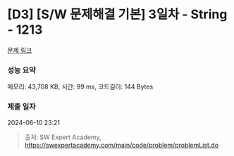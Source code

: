 # [D3] [S/W 문제해결 기본] 3일차 - String - 1213 

[문제 링크](https://swexpertacademy.com/main/code/problem/problemDetail.do?contestProbId=AV14P0c6AAUCFAYi) 

### 성능 요약

메모리: 43,708 KB, 시간: 99 ms, 코드길이: 144 Bytes

### 제출 일자

2024-06-10 23:21



> 출처: SW Expert Academy, https://swexpertacademy.com/main/code/problem/problemList.do